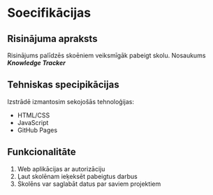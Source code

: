 # Soecifikācijas

## Risinājuma apraksts 
Risinājums palīdzēs skoēniem veiksmīgāk pabeigt skolu. Nosaukums
***Knowledge Tracker***

## Tehniskas specipikācijas
Izstrādē izmantosim sekojošās tehnoloģijas:
- HTML/CSS
- JavaScript
- GitHub Pages

## Funkcionalitāte 
1. Web aplikācijas ar autorizāciju
2. Ļaut skolēnam ieķeksēt pabeigtus darbus
3. Skolēns var saglabāt datus par saviem projektiem 
